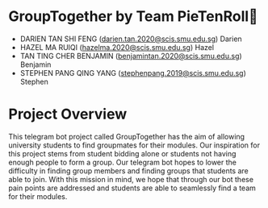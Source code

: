 # GroupTogether by Team PieTenRoll🥧
* DARIEN TAN SHI FENG (darien.tan.2020@scis.smu.edu.sg)
  Darien
* HAZEL MA RUIQI (hazelma.2020@scis.smu.edu.sg) 
  Hazel
* TAN TING CHER BENJAMIN (benjamintan.2020@scis.smu.edu.sg)
  Benjamin
* STEPHEN PANG QING YANG (stephenpang.2019@scis.smu.edu.sg)
Stephen
# Project Overview
This telegram bot project called GroupTogether has the aim of allowing university students to find groupmates for their modules. Our inspiration for this project stems from student bidding alone or students not having enough people to form a group. Our telegram bot hopes to lower the difficulty in finding group members and finding groups that students are able to join. With this mission in mind, we hope that through our bot these pain points are addressed and students are able to seamlessly find a team for their modules.